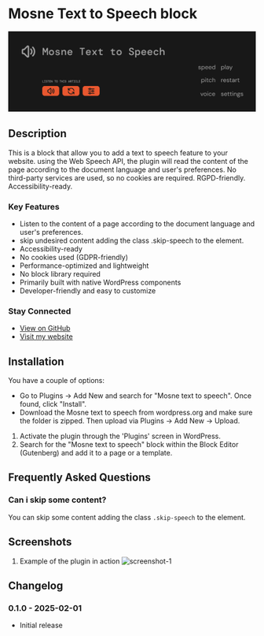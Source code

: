 # Mosne Text to Speech block

![ Mosne Text to Speech ](https://github.com/mosne//mosne-text-to-speech-block/blob/main/.wordpress-org/banner-1544x500.png)

## Description
This is a block that allow you to add a text to speech feature to your website.
using the Web Speech API, the plugin will read the content of the page according to the document language and user's preferences.
No third-party services are used, so no cookies are required. RGPD-friendly. Accessibility-ready.

### Key Features

* Listen to the content of a page according to the document language and user's preferences.
* skip undesired content adding the class .skip-speech to the element.
* Accessibility-ready
* No cookies used (GDPR-friendly)
* Performance-optimized and lightweight
* No block library required
* Primarily built with native WordPress components
* Developer-friendly and easy to customize

### Stay Connected

* [View on GitHub](https://github.com/mosne//mosne-text-to-speech-block)
* [Visit my website](https://mosne.it/)

## Installation

You have a couple of options:

* Go to Plugins &rarr; Add New and search for "Mosne text to speech". Once found, click "Install".
* Download the Mosne text to speech from wordpress.org and make sure the folder is zipped. Then upload via Plugins &rarr; Add New &rarr; Upload.

1. Activate the plugin through the 'Plugins' screen in WordPress.
2. Search for the "Mosne text to speech" block within the Block Editor (Gutenberg) and add it to a page or a template.

## Frequently Asked Questions

### Can i skip some content?

You can skip some content adding the class ```.skip-speech``` to the element.

## Screenshots

1. Example of the plugin in action
   ![screenshot-1](https://github.com/mosne/mosne-dark-palette/blob/main/.wordpress-org/screenshot-1.gif)

## Changelog

### 0.1.0 - 2025-02-01

* Initial release
